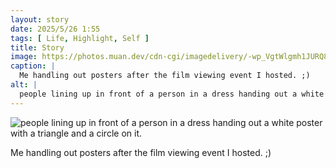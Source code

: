 ```yaml
---
layout: story
date: 2025/5/26 1:55
tags: [ Life, Highlight, Self ]
title: Story
image: https://photos.muan.dev/cdn-cgi/imagedelivery/-wp_VgtWlgmh1JURQ8t1mg/2797a470-0a22-4fed-48ea-9906de165600/public
caption: |
  Me handling out posters after the film viewing event I hosted. ;)
alt: |
  people lining up in front of a person in a dress handing out a white poster with a triangle and a circle on it.
---
```



![people lining up in front of a person in a dress handing out a white poster with a triangle and a circle on it.](https://photos.muan.dev/cdn-cgi/imagedelivery/-wp_VgtWlgmh1JURQ8t1mg/2797a470-0a22-4fed-48ea-9906de165600/public)

Me handling out posters after the film viewing event I hosted. ;)
